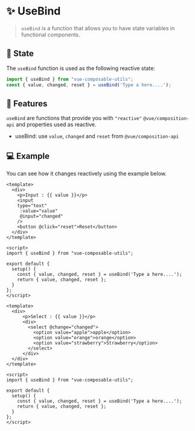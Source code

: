 # :sparkles: UseBind
> `useBind` is a function that allows you to have state variables in functional components.

## :convenience_store: State

The `useBind` function is used as the following reactive state:

```js
import { useBind } from "vue-composable-utils";
const { value, changed, reset } = useBind('Type a here....');
```


## :rocket: Features

`useBind` are functions that provide you with `"reactive"` `@vue/composition-api` and properties used as reactive.

- useBind: use `value`, `changed`  and `reset` from `@vue/composition-api`

## :computer: Example

You can see how it changes reactively using the example below.

```vue
<template>
  <div>
    <p>Input : {{ value }}</p>
    <input
    type="text"
     :value="value"
     @input="changed"
    />
    <button @click="reset">Reset</button>
  </div>
</template>

<script>
import { useBind } from "vue-composable-utils";

export default {
  setup() {
    const { value, changed, reset } = useBind('Type a here....');
    return { value, changed, reset };
  }
};
</script>
```

```vue
<template>
  <div>
      <p>Select : {{ value }}</p> 
      <div>
        <select @change="changed">
          <option value="apple">apple</option>
          <option value="orange">orange</option>
          <option value="strawberry">Strawberry</option>
        </select>
      </div>
  </div>
</template>

<script>
import { useBind } from "vue-composable-utils";

export default {
  setup() {
    const { value, changed, reset } = useBind('Type a here....');
    return { value, changed, reset };
  }
};
</script>

```
<ToggleDarkMode/>
